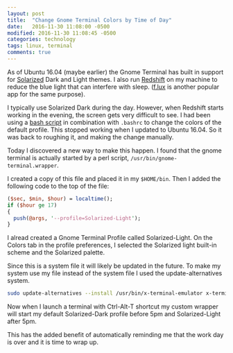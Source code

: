 ```yaml
---
layout: post
title:  "Change Gnome Terminal Colors by Time of Day"
date:   2016-11-30 11:08:00 -0500
modified: 2016-11-30 11:08:45 -0500
categories: technology
tags: linux, terminal
comments: true
---
```


As of Ubuntu 16.04 (maybe earlier) the Gnome Terminal has built in support for [Solarized][1] Dark and Light themes.  I also run [Redshift][2] on my machine to reduce the blue light that can interfere with sleep. ([f.lux][3] is another popular app for the same purpose).

I typically use Solarized Dark during the day.  However, when Redshift starts working in the evening, the screen gets very difficult to see.  I had been using a [bash script][4] in combination with ``.bashrc`` to change the colors of the default profile.  This stopped working when I updated to Ubuntu 16.04.  So it was back to roughing it, and making the change manually.

Today I discovered a new way to make this happen.  I found that the gnome terminal is actually started by a perl script, ``/usr/bin/gnome-terminal.wrapper``.

I created a copy of this file and placed it in my ``$HOME/bin``.  Then I added the following code to the top of the file:

~~~perl
($sec, $min, $hour) = localtime();
if ($hour ge 17)
{
  push(@args, '--profile=Solarized-Light');
}
~~~

I alread created a Gnome Terminal Profile called Solarized-Light. On the Colors tab in the profile preferences, I selected the Solarized light built-in scheme and the Solarized palette.

Since this is a system file it will likely be updated in the future.  To make my system use my file instead of the system file I used the update-alternatives system.

~~~bash
sudo update-alternatives --install /usr/bin/x-terminal-emulator x-terminal-emulator $HOME/bin/gnome-terminal.wrapper 10
~~~

Now when I launch a terminal with Ctrl-Alt-T shortcut my custom wrapper will start my default Solarized-Dark profile before 5pm and Solarized-Light after 5pm.

This has the added benefit of automatically reminding me that the work day is over and it is time to wrap up.  

[1]: http://ethanschoonover.com/solarized
[2]: http://jonls.dk/redshift/
[3]: https://justgetflux.com/
[4]: https://gist.github.com/codeforkjeff/1397104#file-solarize-sh
